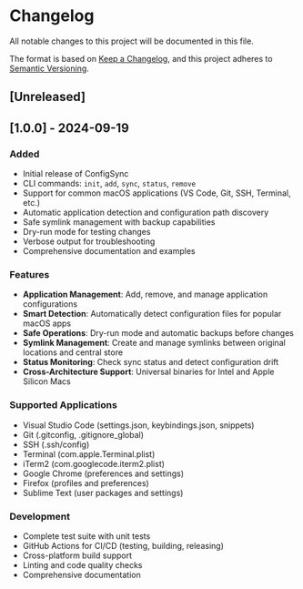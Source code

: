 # Changelog

All notable changes to this project will be documented in this file.

The format is based on [Keep a Changelog](https://keepachangelog.com/en/1.0.0/),
and this project adheres to [Semantic Versioning](https://semver.org/spec/v2.0.0.html).

## [Unreleased]

## [1.0.0] - 2024-09-19

### Added
- Initial release of ConfigSync
- CLI commands: `init`, `add`, `sync`, `status`, `remove`
- Support for common macOS applications (VS Code, Git, SSH, Terminal, etc.)
- Automatic application detection and configuration path discovery
- Safe symlink management with backup capabilities
- Dry-run mode for testing changes
- Verbose output for troubleshooting
- Comprehensive documentation and examples

### Features
- **Application Management**: Add, remove, and manage application configurations
- **Smart Detection**: Automatically detect configuration files for popular macOS apps
- **Safe Operations**: Dry-run mode and automatic backups before changes
- **Symlink Management**: Create and manage symlinks between original locations and central store
- **Status Monitoring**: Check sync status and detect configuration drift
- **Cross-Architecture Support**: Universal binaries for Intel and Apple Silicon Macs

### Supported Applications
- Visual Studio Code (settings.json, keybindings.json, snippets)
- Git (.gitconfig, .gitignore_global)
- SSH (.ssh/config)
- Terminal (com.apple.Terminal.plist)
- iTerm2 (com.googlecode.iterm2.plist)
- Google Chrome (preferences and settings)
- Firefox (profiles and preferences)
- Sublime Text (user packages and settings)

### Development
- Complete test suite with unit tests
- GitHub Actions for CI/CD (testing, building, releasing)
- Cross-platform build support
- Linting and code quality checks
- Comprehensive documentation
